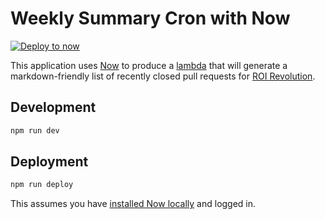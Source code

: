 # Weekly Summary Cron with Now

[![Deploy to now](https://deploy.now.sh/static/button.svg)](https://deploy.now.sh/?repo=https://github.com/tmr08c/weekly-sumary-cron-with-now&env=GITHUB_AUTH_TOKEN&env=SENDGRID_API_KEY)

This application uses [Now](https://zeit.co) to produce a [lambda](https://zeit.co/docs/v2/deployments/concepts/lambdas) that will generate a markdown-friendly list of recently closed pull requests for [ROI Revolution](https://github.com/roirevolution/).

## Development

```bash
npm run dev
```

## Deployment

```bash
npm run deploy
```

This assumes you have [installed Now locally](https://zeit.co/docs/v2/getting-started/installation/) and logged in.
